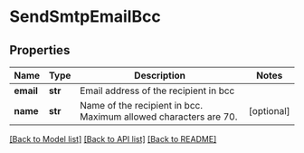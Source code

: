# SendSmtpEmailBcc

## Properties
Name | Type | Description | Notes
------------ | ------------- | ------------- | -------------
**email** | **str** | Email address of the recipient in bcc | 
**name** | **str** | Name of the recipient in bcc. Maximum allowed characters are 70. | [optional] 

[[Back to Model list]](../README.md#documentation-for-models) [[Back to API list]](../README.md#documentation-for-api-endpoints) [[Back to README]](../README.md)



